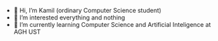 - 👋 Hi, I’m Kamil (ordinary Computer Science student)
- 👀 I’m interested everything and nothing
- 🌱 I’m currently learning Computer Science and Artificial Inteligence at AGH UST

<!---
SermakK01/SermakK01 is a ✨ special ✨ repository because its `README.md` (this file) appears on your GitHub profile.
You can click the Preview link to take a look at your changes.
--->
